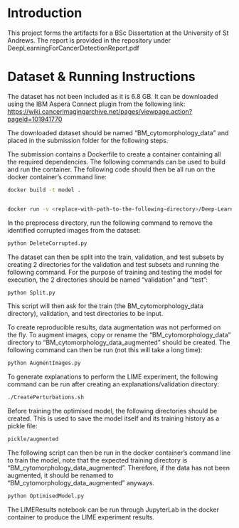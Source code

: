# Introduction

This project forms the artifacts for a BSc Dissertation at the University of St Andrews. The report is provided in the repository under DeepLearningForCancerDetectionReport.pdf

# Dataset & Running Instructions

The dataset has not been included as it is 6.8 GB. It can be downloaded using the IBM Aspera Connect plugin from the following link: https://wiki.cancerimagingarchive.net/pages/viewpage.action?pageId=101941770 

The downloaded dataset should be named “BM_cytomorphology_data” and placed in the submission folder for the following steps. 

The submission contains a Dockerfile to create a container containing all the required dependencies. The following commands can be used to build and run the container. The following code should then be all run on the docker container’s command line:

```bash
docker build -t model .


docker run -v <replace-with-path-to-the-following-directory>/Deep-Learning-for-Cancer-Detection:/Deep-Learning-for-Cancer-Detection -w /Deep-Learning-for-Cancer-Detection --gpus 1 --shm-size=1g -it -p 8888:8888 --rm model

```

In the preprocess directory, run the following command to remove the identified corrupted images from the dataset:

```bash
python DeleteCorrupted.py
```

The dataset can then be split into the train, validation, and test subsets by creating 2 directories for the validation and test subsets and running the following command. For the purpose of training and testing the model for execution, the 2 directories should be named “validation” and “test”: 

```bash
python Split.py
```

This script will then ask for the train (the BM_cytomorphology_data directory), validation, and test directories to be input.

To create reproducible results, data augmentation was not performed on the fly. To augment images, copy or rename the “BM_cytomorphology_data” directory to “BM_cytomorphology_data_augmented” should be created. The following command can then be run (not this will take a long time): 

```bash
python AugmentImages.py
```

To generate explanations to perform the LIME experiment, the following command can be run after creating an explanations/validation directory:

```bash
./CreatePerturbations.sh
```

Before training the optimised model, the following directories should be created. This is used to save the model itself and its training history as a pickle file:

```bash
pickle/augmented
```

The following script can then be run in the docker container’s command line to train the model, note that the expected training directory is “BM_cytomorphology_data_augmented”. Therefore, if the data has not been augmented, it should be renamed to “BM_cytomorphology_data_augmented” anyways.

```bash
python OptimisedModel.py
```

The LIMEResults notebook can be run through JupyterLab in the docker container to produce the LIME experiment results.
